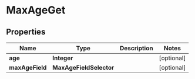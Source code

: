

# MaxAgeGet


## Properties

| Name | Type | Description | Notes |
|------------ | ------------- | ------------- | -------------|
|**age** | **Integer** |  |  [optional] |
|**maxAgeField** | **MaxAgeFieldSelector** |  |  [optional] |



